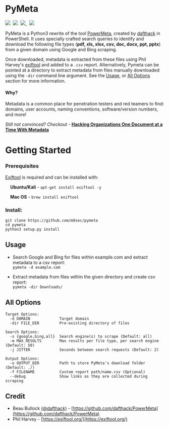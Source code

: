# PyMeta
<p align="left">
  <img src="https://img.shields.io/badge/Python-3.6+-blue.svg"/>&nbsp;
  <img src="https://img.shields.io/badge/License-GPL%203.0-green.svg"/>&nbsp;
  <a href="https://www.twitter.com/m8sec">
      <img src="https://img.shields.io/badge/Twitter-@m8sec-blue?style=plastic&logo=twitter"/>
  </a>&nbsp;
  <a href="https://github.com/sponsors/m8sec">
      <img src="https://img.shields.io/badge/Sponsor-GitHub-red?style=plastic&logo=github"/>
  </a>
</p>

PyMeta is a Python3 rewrite of the tool [PowerMeta](https://github.com/dafthack/PowerMeta), created by [dafthack](https://twitter.com/dafthack) in PowerShell. It uses specially crafted search queries to identify and download the following file types (**pdf, xls, xlsx, csv, doc, docx, ppt, pptx**) from a given domain using Google and Bing scraping.

Once downloaded, metadata is extracted from these files using Phil Harvey's [exiftool](https://sno.phy.queensu.ca/~phil/exiftool/) and added to a ```.csv``` report.  Alternatively, Pymeta can be pointed at a directory to extract metadata from files manually downloaded using the ```-dir``` command line argument. See the [Usage](#Usage), or [All Options](#All-Options) section for more information.

#### Why?
Metadata is a common place for penetration testers and red teamers to find: domains, user accounts, naming conventions, software/version numbers, and more!

*Still not convinced? Checkout -* **[Hacking Organizations One Document at a Time With Metadata](https://infosecwriteups.com/hacking-organizations-one-document-at-a-time-with-metadata-1af2eb10f254)**

# Getting Started
### Prerequisites
[Exiftool](https://sno.phy.queensu.ca/~phil/exiftool/) is required and can be installed with:

&nbsp;&nbsp;&nbsp;&nbsp;**Ubuntu/Kali** - ```apt-get install exiftool -y```

&nbsp;&nbsp;&nbsp;&nbsp;**Mac OS** - ```brew install exiftool```

### Install:
```
git clone https://github.com/m8sec/pymeta
cd pymeta
python3 setup.py install
```

## Usage
* Search Google and Bing for files within example.com and extract metadata to a csv report:<br>
```pymeta -d example.com```

* Extract metadata from files within the given directory and create csv report:<br>
```pymeta -dir Downloads/```


## All Options
```
Target Options:
  -d DOMAIN             Target domain
  -dir FILE_DIR         Pre-existing directory of files

Search Options:
  -s {google,bing,all}  Search engine(s) to scrape (Default: all)
  -m MAX_RESULTS        Max results per file type, per search engine (Default: 50)
  -j JITTER             Seconds between search requests (Default: 2)

Output Options:
  -o OUTPUT_DIR         Path to store PyMeta's download folder (Default: ./)
  -f FILENAME           Custom report path/name.csv (Optional)
  --debug               Show links as they are collected during scraping
```
    
## Credit
- Beau Bullock [(@dafthack)](https://twitter.com/dafthack) - [https://github.com/dafthack/PowerMeta](https://github.com/dafthack/PowerMeta)
- Phil Harvey - [https://exiftool.org/](https://exiftool.org/)
